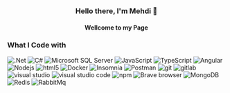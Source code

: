<h3 align="center">Hello there, I'm Mehdi 👋</h3>
<h4 align="center">Wellcome to my Page </h4>
<h3>What I Code with</h3>
<p>
  <img alt=".Net" src="https://img.shields.io/badge/-.Net-5C2D91?logo=.net&logoColor=white&style=flat-square" />
  <img alt="C#" src="https://img.shields.io/badge/-C%20Sharp-239120?logo=c-sharp&logoColor=white&style=flat-square" />
  <img alt="Microsoft SQL Server" src="https://img.shields.io/badge/-Microsoft%20SQL%20Server-CC2927?logo=microsoft-sql-server&style=flat-square" />
  <img alt="JavaScript" src="https://img.shields.io/badge/-JavaScript-F7DF1E?logo=javascript&logoColor=white&style=flat-square" />
  <img alt="TypeScript" src="https://img.shields.io/badge/-TypeScript-007ACC?style=flat-square&logo=typescript&logoColor=white" />
  <img alt="Angular" src="https://img.shields.io/badge/-Angular-DD0031?style=flat-square&logo=angular&logoColor=white" />
  <img alt="Nodejs" src="https://img.shields.io/badge/-Nodejs-43853d?logo=Node.js&logoColor=white&style=flat-square" />
  <img alt="html5" src="https://img.shields.io/badge/-HTML5-E34F26?style=flat-square&logo=html5&logoColor=white" />
  <img alt="Docker" src="https://img.shields.io/badge/-Docker-46a2f1?style=flat-square&logo=docker&logoColor=white" />
  <img alt="Insomnia" src="https://img.shields.io/badge/-Insomnia-5849BE?style=flat-square&logo=insomnia&logoColor=white" />
  <img alt="Postman" src="https://img.shields.io/badge/-Postman-FF6C37?style=flat-square&logo=insomnia&logoColor=white" />
  <img alt="git" src="https://img.shields.io/badge/-Git-F05032?style=flat-square&logo=git&logoColor=white" />
  <img alt="gitlab" src="https://img.shields.io/badge/-GitLab-F05032?style=flat-square&logo=gitlab&logoColor=white" />
  <img alt="visual studio" src="https://img.shields.io/badge/-Visual%20Studio-5C2D91?style=flat-square&logo=visual-studio&logoColor=white" />
  <img alt="visual studio code" src="https://img.shields.io/badge/-VSCode-007ACC?style=flat-square&logo=visual-studio-code&logoColor=white" />
  <img alt="npm" src="https://img.shields.io/badge/-NPM-CB3837?style=flat-square&logo=npm&logoColor=white" />
  <img alt="Brave browser" src="https://img.shields.io/badge/-Brave_Browser-FB542B?style=flat-square&logo=brave&logoColor=white" />
  <img alt="MongoDB" src="https://img.shields.io/badge/-MongoDB-13aa52?style=flat-square&logo=mongodb&logoColor=white" />
  <img alt="Redis" src="https://img.shields.io/badge/-Redis-DC382D?style=flat-square&logo=redis&logoColor=white" />
  <img alt="RabbitMq" src="https://img.shields.io/badge/-RabbitMq-FF6600?style=flat-square&logo=RabbitMq&logoColor=white" />
</p>
<!--
**Fa-Mehdi/Fa-Mehdi** is a ✨ _special_ ✨ repository because its `README.md` (this file) appears on your GitHub profile.

Here are some ideas to get you started:

- 🔭 I’m currently working on ...
- 🌱 I’m currently learning ...
- 👯 I’m looking to collaborate on ...
- 🤔 I’m looking for help with ...
- 💬 Ask me about ...
- 📫 How to reach me: ...
- 😄 Pronouns: ...
- ⚡ Fun fact: ...
-->
